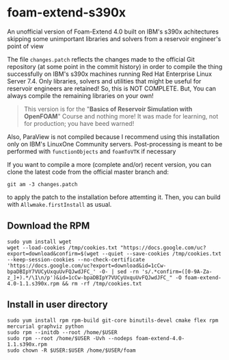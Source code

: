 # foam-extend-s390x
An unofficial version of Foam-Extend 4.0 built on IBM's s390x achitectures skipping some unimportant libraries and solvers 
from a reservoir engineer's point of view

The file `changes.patch` reflects the changes made to the official Git repository (at some point in the commit history) 
in order to compile the thing successfully
on IBM's s390x machines running Red Hat Enterprise Linux Server 7.4. Only libraries, solvers and utilities that might be useful
for reservoir engineers are retained! So, this is NOT COMPLETE. But, You can always compile the remaining libraries 
on your own!

>This version is for the "**Basics of Reservoir Simulation with OpenFOAM**" Course and nothing more! It was made for 
>learning, not for production; you have beed warned!

Also, ParaView is not compiled because I recommend using this installation only on IBM's LinuxOne Community servers. 
Post-processing is meant to be performed with `functionObjects` and `foamToVTK` if necessary

If you want to compile a more (complete and/or) recent version, you can clone the latest code from the official master branch
and:
```
git am -3 changes.patch
```
to apply the patch to the installation before attemting it. Then, you can build with `Allwmake.firstInstall` as usual.

## Download the RPM

```
sudo yum install wget
wget --load-cookies /tmp/cookies.txt "https://docs.google.com/uc?export=download&confirm=$(wget --quiet --save-cookies /tmp/cookies.txt --keep-session-cookies --no-check-certificate 'https://docs.google.com/uc?export=download&id=1cCw-bpaDBIpY7VUCyUxquUvFQJwdJFC_' -O- | sed -rn 's/.*confirm=([0-9A-Za-z_]+).*/\1\n/p')&id=1cCw-bpaDBIpY7VUCyUxquUvFQJwdJFC_" -O foam-extend-4.0-1.1.s390x.rpm && rm -rf /tmp/cookies.txt
```

## Install in user directory
```
sudo yum install rpm rpm-build git-core binutils-devel cmake flex rpm mercurial graphviz python
sudo rpm --initdb --root /home/$USER
sudo rpm --root /home/$USER -Uvh --nodeps foam-extend-4.0-1.1.s390x.rpm
sudo chown -R $USER:$USER /home/$USER/foam
```
